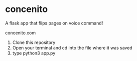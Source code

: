 # concenito
A flask app that flips pages on voice command!

concenito.com

  1. Clone this repository 
  2. Open your terminal and cd into the file where it was saved
  3. type python3 app.py

